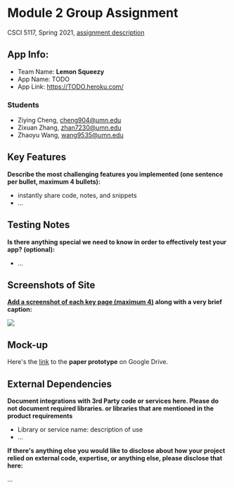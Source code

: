 # Module 2 Group Assignment

CSCI 5117, Spring 2021, [assignment description](https://canvas.umn.edu/courses/217951/pages/project-1)

## App Info:

* Team Name: **Lemon Squeezy**
* App Name: TODO
* App Link: <https://TODO.heroku.com/>

### Students

* Ziying Cheng, cheng904@umn.edu
* Zixuan Zhang, zhan7230@umn.edu
* Zhaoyu Wang, wang9535@umn.edu


## Key Features

**Describe the most challenging features you implemented
(one sentence per bullet, maximum 4 bullets):**

* instantly share code, notes, and snippets 
* ...

## Testing Notes

**Is there anything special we need to know in order to effectively test your app? (optional):**

* ...


## Screenshots of Site

**[Add a screenshot of each key page (maximum 4)](https://stackoverflow.com/questions/10189356/how-to-add-screenshot-to-readmes-in-github-repository)
along with a very brief caption:**

![](https://media.giphy.com/media/o0vwzuFwCGAFO/giphy.gif)


## Mock-up 

Here's the [link](https://drive.google.com/file/d/1dfxoe_rPjN6-7FXmW1-2iv5YfL5lZwBw/view?usp=sharing) to the **paper prototype** on Google Drive.



## External Dependencies

**Document integrations with 3rd Party code or services here.
Please do not document required libraries. or libraries that are mentioned in the product requirements**

* Library or service name: description of use
* ...

**If there's anything else you would like to disclose about how your project
relied on external code, expertise, or anything else, please disclose that
here:**

...
